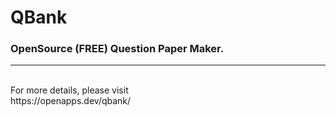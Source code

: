 # QBank
<h3>OpenSource (FREE)  Question Paper Maker. </h3>
<hr>
<br>For more details, please visit  
<br>https://openapps.dev/qbank/
